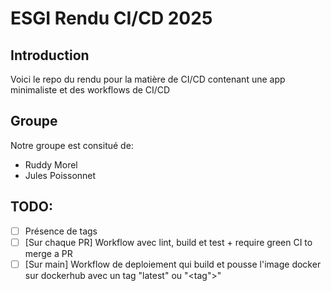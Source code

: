 # ESGI Rendu CI/CD 2025

## Introduction

Voici le repo du rendu pour la matière de CI/CD contenant une app minimaliste et des workflows de CI/CD
## Groupe
Notre groupe est consitué de: 
- Ruddy Morel
- Jules Poissonnet

## TODO:
 - [ ] Présence de tags
 - [ ] [Sur chaque PR] Workflow avec lint, build et test + require green CI to merge a PR
 - [ ] [Sur main] Workflow de deploiement qui build et pousse l'image docker sur dockerhub avec un tag "latest" ou "<tag">"